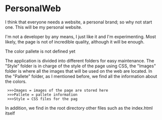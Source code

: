 # PersonalWeb
I think that everyone needs a website, a personal brand; so why not start one. This will be my personal website.


I'm not a developer by any means, I just like it and I'm experimenting. Most likely, the page is not of incredible quality, although it will be enough.

The color pallete is not defined yet

The application is divided into different folders for easy maintenance. The "Style" folder is in charge of the style of the page using CSS, the "Images" folder is where all the images that will be used on the web are located. In the "Pallete" folder, as I mentioned before, we find all the information about the colors.

     >>>Images = images of the page are stored here
     >>>Pallete = pallete information
     >>>Style = CSS files for the pag

In addition, we find in the root directory other files such as the index.html itself
